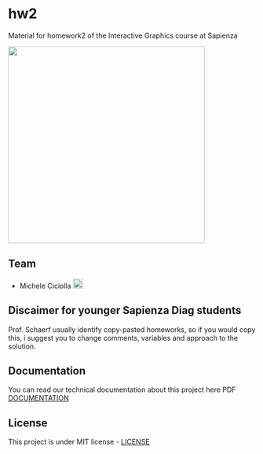 # hw2
Material for homework2 of the Interactive Graphics course at Sapienza

<a href="https://www.dis.uniroma1.it/"><img src="http://www.dis.uniroma1.it/sites/default/files/marchio%20logo%20eng%20jpg.jpg" width="400"></a>

## Team
* Michele Ciciolla <a href="https://github.com/micheleciciolla"><img src="https://upload.wikimedia.org/wikipedia/commons/thumb/9/91/Octicons-mark-github.svg/1024px-Octicons-mark-github.svg.png" width="20"></a>

## Discaimer for younger Sapienza Diag students
Prof. Schaerf usually identify copy-pasted homeworks, so if you would copy this, i suggest you to change comments, variables and approach to the solution.

## Documentation
You can read our technical documentation about this project here PDF [DOCUMENTATION](review.pdf)

## License
This project is under MIT license - [LICENSE](./LICENSE)
